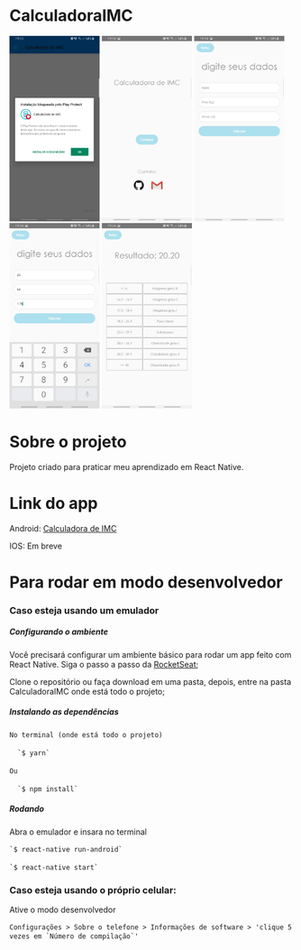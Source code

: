 # CalculadoraIMC

<img src="CalculadoraIMC/screenshots/1.jpg" width="160">  <img src="CalculadoraIMC/screenshots/2.jpg" width="160">  <img src="CalculadoraIMC/screenshots/3.jpg" width="160">  <img src="CalculadoraIMC/screenshots/4.jpg" width="160">  <img src="CalculadoraIMC/screenshots/5.jpg" width="160">


# Sobre o projeto

Projeto criado para praticar meu aprendizado em React Native.


# Link do app

  Android: [Calculadora de IMC](https://drive.google.com/open?id=1XfY17qKEqGMthunQa01_Op86wOZa6kVR)
  
  IOS: Em breve
  
  
# Para rodar em modo desenvolvedor

### Caso esteja usando um emulador


##### Configurando o ambiente

  Você precisará configurar um ambiente básico para rodar um app feito com React Native. Siga o passo a passo da [RocketSeat](https://docs.rocketseat.dev/ambiente-react-native/android/emulador);

  Clone o repositório ou faça download em uma pasta, depois, entre na pasta CalculadoraIMC onde está todo o projeto;


##### Instalando as dependências

    No terminal (onde está todo o projeto)
    
      `$ yarn`
    
    Ou
    
      `$ npm install`
   
    
##### Rodando

  Abra o emulador e insara no terminal
        
    `$ react-native run-android` 
      
    `$ react-native start`


### Caso esteja usando o próprio celular:
  
  Ative o modo desenvolvedor
    
    Configurações > Sobre o telefone > Informações de software > 'clique 5 vezes em `Número de compilação`'
  
